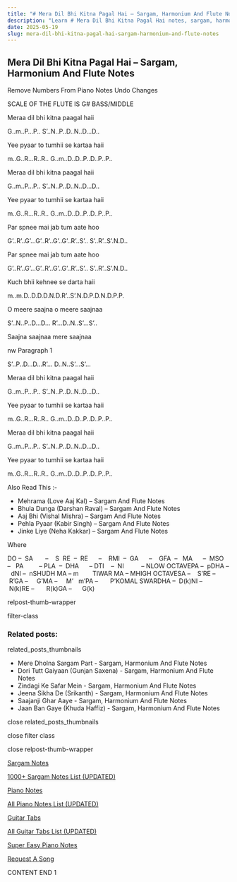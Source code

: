 ```yaml
---
title: "# Mera Dil Bhi Kitna Pagal Hai – Sargam, Harmonium And Flute Notes"
description: "Learn # Mera Dil Bhi Kitna Pagal Hai notes, sargam, harmonium notations and flute notes. Easy step-by-step tutorial for beginners."
date: 2025-05-19
slug: mera-dil-bhi-kitna-pagal-hai-sargam-harmonium-and-flute-notes
---
```


## Mera Dil Bhi Kitna Pagal Hai – Sargam, Harmonium And Flute Notes

Remove Numbers From Piano Notes
Undo Changes

SCALE OF THE FLUTE IS G# BASS/MIDDLE

Meraa dil bhi kitna paagal haii

G..m..P…P.. S’..N..P..D..N..D…D..

Yee pyaar to tumhii se kartaa haii

m..G..R…R..R.. G..m..D..D..P..D..P..P..

Meraa dil bhi kitna paagal haii

G..m..P…P.. S’..N..P..D..N..D…D..

Yee pyaar to tumhii se kartaa haii

m..G..R…R..R.. G..m..D..D..P..D..P..P..

Par spnee mai jab tum aate hoo

G’..R’..G’…G’..R’..G’..G’..R’..S’.. S’..R’..S’.N.D..

Par spnee mai jab tum aate hoo

G’..R’..G’…G’..R’..G’..G’..R’..S’.. S’..R’..S’.N.D..

Kuch bhii kehnee se darta haii

m..m.D..D.D.D.N.D.R’..S’.N.D.P.D.N.D.P.P.

O meere saajna o meere saajnaa

S’..N..P..D…D… R’…D..N..S’…S’..

Saajna saajnaa mere saajnaa

nw Paragraph 1

S’..P..D…D…R’… D..N..S’…S’…

Meraa dil bhi kitna paagal haii

G..m..P…P.. S’..N..P..D..N..D…D..

Yee pyaar to tumhii se kartaa haii

m..G..R…R..R.. G..m..D..D..P..D..P..P..

Meraa dil bhi kitna paagal haii

G..m..P…P.. S’..N..P..D..N..D…D..

Yee pyaar to tumhii se kartaa haii

m..G..R…R..R.. G..m..D..D..P..D..P..P..

Also Read This :-

* Mehrama (Love Aaj Kal) – Sargam And Flute Notes
* Bhula Dunga (Darshan Raval) – Sargam And Flute Notes
* Aaj Bhi (Vishal Mishra) – Sargam And Flute Notes
* Pehla Pyaar (Kabir Singh) – Sargam And Flute Notes
* Jinke Liye (Neha Kakkar) – Sargam And Flute Notes

Where



DO –  SA       –    S  RE  –  RE      –    RMI  –  GA      –    GFA  –   MA      –  MSO  –   PA         – PLA  –  DHA      – DTI    –  NI          – NLOW OCTAVEPA –  pDHA –  dNI –  nSHUDH MA – m        TIWAR MA – MHIGH OCTAVESA –    S’RE –     R’GA –     G’MA –     M’   m’PA –       P’KOMAL SWARDHA –  D(k)NI –       N(k)RE –       R(k)GA –      G(k)

relpost-thumb-wrapper

filter-class

### Related posts:

related_posts_thumbnails

* Mere Dholna Sargam Part - Sargam, Harmonium And Flute Notes
* Dori Tutt Gaiyaan (Gunjan Saxena) - Sargam, Harmonium And Flute Notes
* Zindagi Ke Safar Mein - Sargam, Harmonium And Flute Notes
* Jeena Sikha De (Srikanth) - Sargam, Harmonium And Flute Notes
* Saajanji Ghar Aaye - Sargam, Harmonium And Flute Notes
* Jaan Ban Gaye (Khuda Haffiz)  - Sargam, Harmonium And Flute Notes

close related_posts_thumbnails

close filter class

close relpost-thumb-wrapper

[Sargam Notes](https://www.notationsworld.com/sargam-notes.html)

[1000+ Sargam Notes List (UPDATED)](https://www.notationsworld.com/all-songs-list-sargam-notes.html)

[Piano Notes](https://www.notationsworld.com/piano-notes.html)

[All Piano Notes List (UPDATED)](https://www.notationsworld.com/all-songs-list-piano-notes.html)

[Guitar Tabs](https://www.notationsworld.com/guitar-tabs.html)

[All Guitar Tabs List (UPDATED)](https://www.notationsworld.com/all-songs-list-guitar-tabs.html)

[Super Easy Piano Notes](https://studywall.in/)

[Request A Song](https://www.notationsworld.com/request-a-song.html)

CONTENT END 1

